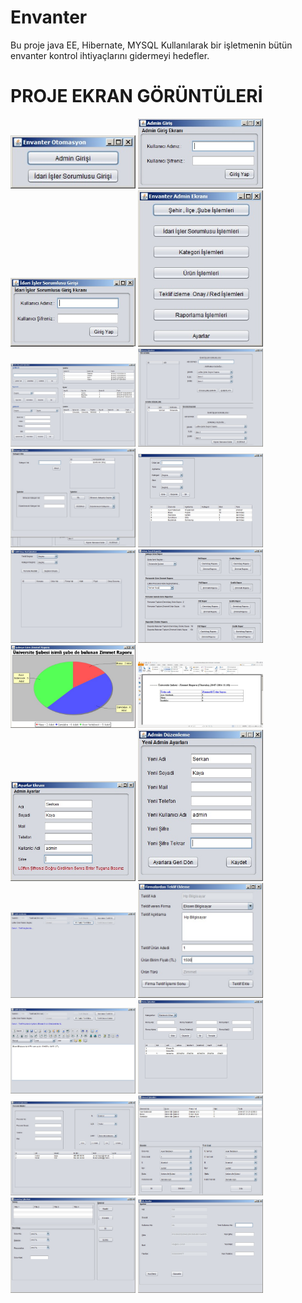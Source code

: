 # Envanter

Bu proje java EE, Hibernate, MYSQL Kullanılarak bir işletmenin bütün envanter kontrol ihtiyaçlarını gidermeyi hedefler.

# PROJE EKRAN GÖRÜNTÜLERİ
<p>
<a href="https://github.com/hakanozer/Envanter/blob/master/Ekran_Goruntuleri/1.jpg" target="_blank">
<img src="https://github.com/hakanozer/Envanter/blob/master/Ekran_Goruntuleri/1.jpg" width="200" style="max-width:100%;"></a>

<a href="https://github.com/hakanozer/Envanter/blob/master/Ekran_Goruntuleri/2.jpg" target="_blank">
<img src="https://github.com/hakanozer/Envanter/blob/master/Ekran_Goruntuleri/2.jpg" width="200" style="max-width:100%;"></a>

<a href="https://github.com/hakanozer/Envanter/blob/master/Ekran_Goruntuleri/3.jpg" target="_blank">
<img src="https://github.com/hakanozer/Envanter/blob/master/Ekran_Goruntuleri/3.jpg" width="200" style="max-width:100%;"></a>

<a href="https://github.com/hakanozer/Envanter/blob/master/Ekran_Goruntuleri/4.jpg" target="_blank">
<img src="https://github.com/hakanozer/Envanter/blob/master/Ekran_Goruntuleri/4.jpg" width="200" style="max-width:100%;"></a>

<a href="https://github.com/hakanozer/Envanter/blob/master/Ekran_Goruntuleri/5.jpg" target="_blank">
<img src="https://github.com/hakanozer/Envanter/blob/master/Ekran_Goruntuleri/5.jpg" width="200" style="max-width:100%;"></a>

<a href="https://github.com/hakanozer/Envanter/blob/master/Ekran_Goruntuleri/6.jpg" target="_blank">
<img src="https://github.com/hakanozer/Envanter/blob/master/Ekran_Goruntuleri/6.jpg" width="200" style="max-width:100%;"></a>

<a href="https://github.com/hakanozer/Envanter/blob/master/Ekran_Goruntuleri/7.jpg" target="_blank">
<img src="https://github.com/hakanozer/Envanter/blob/master/Ekran_Goruntuleri/7.jpg" width="200" style="max-width:100%;"></a>

<a href="https://github.com/hakanozer/Envanter/blob/master/Ekran_Goruntuleri/8.jpg" target="_blank">
<img src="https://github.com/hakanozer/Envanter/blob/master/Ekran_Goruntuleri/8.jpg" width="200" style="max-width:100%;"></a>

<a href="https://github.com/hakanozer/Envanter/blob/master/Ekran_Goruntuleri/9.jpg" target="_blank">
<img src="https://github.com/hakanozer/Envanter/blob/master/Ekran_Goruntuleri/9.jpg" width="200" style="max-width:100%;"></a>

<a href="https://github.com/hakanozer/Envanter/blob/master/Ekran_Goruntuleri/10.jpg" target="_blank">
<img src="https://github.com/hakanozer/Envanter/blob/master/Ekran_Goruntuleri/10.jpg" width="200" style="max-width:100%;"></a>

<a href="https://github.com/hakanozer/Envanter/blob/master/Ekran_Goruntuleri/11.jpg" target="_blank">
<img src="https://github.com/hakanozer/Envanter/blob/master/Ekran_Goruntuleri/11.jpg" width="200" style="max-width:100%;"></a>

<a href="https://github.com/hakanozer/Envanter/blob/master/Ekran_Goruntuleri/12.jpg" target="_blank">
<img src="https://github.com/hakanozer/Envanter/blob/master/Ekran_Goruntuleri/12.jpg" width="200" style="max-width:100%;"></a>

<a href="https://github.com/hakanozer/Envanter/blob/master/Ekran_Goruntuleri/13.jpg" target="_blank">
<img src="https://github.com/hakanozer/Envanter/blob/master/Ekran_Goruntuleri/13.jpg" width="200" style="max-width:100%;"></a>

<a href="https://github.com/hakanozer/Envanter/blob/master/Ekran_Goruntuleri/14.jpg" target="_blank">
<img src="https://github.com/hakanozer/Envanter/blob/master/Ekran_Goruntuleri/14.jpg" width="200" style="max-width:100%;"></a>

<a href="https://github.com/hakanozer/Envanter/blob/master/Ekran_Goruntuleri/15.jpg" target="_blank">
<img src="https://github.com/hakanozer/Envanter/blob/master/Ekran_Goruntuleri/15.jpg" width="200" style="max-width:100%;"></a>

<a href="https://github.com/hakanozer/Envanter/blob/master/Ekran_Goruntuleri/16.jpg" target="_blank">
<img src="https://github.com/hakanozer/Envanter/blob/master/Ekran_Goruntuleri/16.jpg" width="200" style="max-width:100%;"></a>

<a href="https://github.com/hakanozer/Envanter/blob/master/Ekran_Goruntuleri/17.jpg" target="_blank">
<img src="https://github.com/hakanozer/Envanter/blob/master/Ekran_Goruntuleri/17.jpg" width="200" style="max-width:100%;"></a>

<a href="https://github.com/hakanozer/Envanter/blob/master/Ekran_Goruntuleri/18.jpg" target="_blank">
<img src="https://github.com/hakanozer/Envanter/blob/master/Ekran_Goruntuleri/18.jpg" width="200" style="max-width:100%;"></a>

<a href="https://github.com/hakanozer/Envanter/blob/master/Ekran_Goruntuleri/19.jpg" target="_blank">
<img src="https://github.com/hakanozer/Envanter/blob/master/Ekran_Goruntuleri/19.jpg" width="200" style="max-width:100%;"></a>

<a href="https://github.com/hakanozer/Envanter/blob/master/Ekran_Goruntuleri/20.jpg" target="_blank">
<img src="https://github.com/hakanozer/Envanter/blob/master/Ekran_Goruntuleri/20.jpg" width="200" style="max-width:100%;"></a>

<a href="https://github.com/hakanozer/Envanter/blob/master/Ekran_Goruntuleri/21.jpg" target="_blank">
<img src="https://github.com/hakanozer/Envanter/blob/master/Ekran_Goruntuleri/21.jpg" width="200" style="max-width:100%;"></a>

<a href="https://github.com/hakanozer/Envanter/blob/master/Ekran_Goruntuleri/22.jpg" target="_blank">
<img src="https://github.com/hakanozer/Envanter/blob/master/Ekran_Goruntuleri/22.jpg" width="200" style="max-width:100%;"></a>

</p>